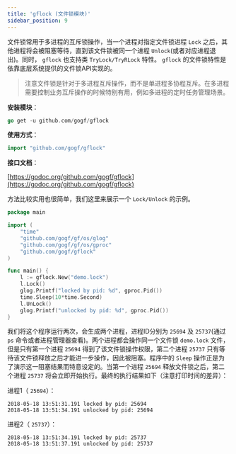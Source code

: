 ```yaml
---
title: 'gflock (文件锁模块)'
sidebar_position: 9
---
```


文件锁常用于多进程的互斥锁操作，当一个进程对指定文件锁进程 `Lock` 之后，其他进程将会被阻塞等待，直到该文件锁被同一个进程 `Unlock`(或者对应进程退出)。同时， `gflock` 也支持类 `TryLock/TryRLock` 特性。 `gflock` 的文件锁特性是依靠底层系统提供的文件锁API实现的。

> 注意文件锁是针对于多进程互斥操作，而不是单进程多协程互斥。在多进程需要控制业务互斥操作的时候特别有用，例如多进程的定时任务管理场景。

**安装模块**：

```  go
go get -u github.com/gogf/gflock

```

**使用方式**：

```  go
import "github.com/gogf/gflock"

```

**接口文档**：

[https://godoc.org/github.com/gogf/gflock](https://godoc.org/github.com/gogf/gflock)

方法比较实用也很简单，我们这里来展示一个 `Lock/Unlock` 的示例。

```  go
package main

import (
    "time"
    "github.com/gogf/gf/os/glog"
    "github.com/gogf/gf/os/gproc"
    "github.com/gogf/gflock"
)

func main() {
    l := gflock.New("demo.lock")
    l.Lock()
    glog.Printf("locked by pid: %d", gproc.Pid())
    time.Sleep(10*time.Second)
    l.UnLock()
    glog.Printf("unlocked by pid: %d", gproc.Pid())
}

```

我们将这个程序运行两次，会生成两个进程，进程ID分别为 `25694` 及 `25737`(通过 `ps` 命令或者进程管理器查看)。两个进程都会操作同一个文件锁 `demo.lock` 文件，但是只有第一个进程 `25694` 得到了该文件锁操作权限，第二个进程 `25737` 只有等待该文件锁释放之后才能进一步操作，因此被阻塞。程序中的 `Sleep` 操作正是为了演示这一阻塞结果而特意设定的。当第一个进程 `25694` 释放文件锁之后，第二个进程 `25737` 将会立即开始执行。最终的执行结果如下（注意打印时间的差异）：

进程1（ `25694`）：

```  shell
2018-05-18 13:51:31.191 locked by pid: 25694
2018-05-18 13:51:34.191 unlocked by pid: 25694

```

进程2（ `25737`）：

```  shell
2018-05-18 13:51:34.191 locked by pid: 25737
2018-05-18 13:51:37.191 unlocked by pid: 25737

```